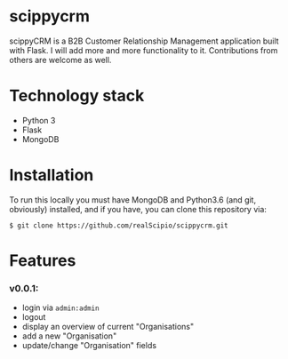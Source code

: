 # scippycrm
scippyCRM is a B2B Customer Relationship Management application built with Flask. I will add more and more functionality to it. Contributions from others are welcome as well.

# Technology stack
- Python 3
- Flask
- MongoDB

# Installation
To run this locally you must have MongoDB and Python3.6 (and git, obviously)  installed, and if you have, you can clone this repository via:

```
$ git clone https://github.com/realScipio/scippycrm.git
```

# Features
### v0.0.1:
- login via `admin:admin`
- logout
- display an overview of current "Organisations"
- add a new "Organisation"
- update/change "Organisation" fields
